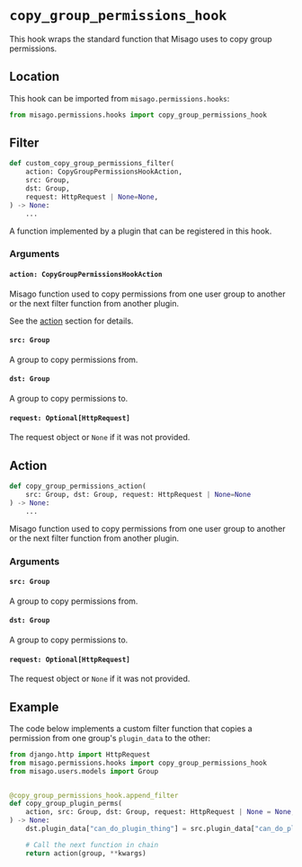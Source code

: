 # `copy_group_permissions_hook`

This hook wraps the standard function that Misago uses to copy group permissions.


## Location

This hook can be imported from `misago.permissions.hooks`:

```python
from misago.permissions.hooks import copy_group_permissions_hook
```


## Filter

```python
def custom_copy_group_permissions_filter(
    action: CopyGroupPermissionsHookAction,
    src: Group,
    dst: Group,
    request: HttpRequest | None=None,
) -> None:
    ...
```

A function implemented by a plugin that can be registered in this hook.


### Arguments

#### `action: CopyGroupPermissionsHookAction`

Misago function used to copy permissions from one user group to another or the next filter function from another plugin.

See the [action](#action) section for details.


#### `src: Group`

A group to copy permissions from.


#### `dst: Group`

A group to copy permissions to.


#### `request: Optional[HttpRequest]`

The request object or `None` if it was not provided.


## Action

```python
def copy_group_permissions_action(
    src: Group, dst: Group, request: HttpRequest | None=None
) -> None:
    ...
```

Misago function used to copy permissions from one user group to another or the next filter function from another plugin.


### Arguments

#### `src: Group`

A group to copy permissions from.


#### `dst: Group`

A group to copy permissions to.


#### `request: Optional[HttpRequest]`

The request object or `None` if it was not provided.


## Example

The code below implements a custom filter function that copies a permission from one group's `plugin_data` to the other:

```python
from django.http import HttpRequest
from misago.permissions.hooks import copy_group_permissions_hook
from misago.users.models import Group


@copy_group_permissions_hook.append_filter
def copy_group_plugin_perms(
    action, src: Group, dst: Group, request: HttpRequest | None = None,
) -> None:
    dst.plugin_data["can_do_plugin_thing"] = src.plugin_data["can_do_plugin_thing"]

    # Call the next function in chain
    return action(group, **kwargs)
```